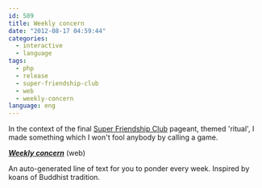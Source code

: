 ```yaml
---
id: 589
title: Weekly concern
date: "2012-08-17 04:59:44"
categories:
  - interactive
  - language
tags:
  - php
  - release
  - super-friendship-club
  - web
  - weekly-concern
language: eng
---
```


In the context of the final [Super Friendship Club](http://www.superfriendshipclub.com/) pageant, themed 'ritual', I made something which I won't fool anybody by calling a game.

[_**Weekly concern**_](//www.agj.cl/files/games/concern/) (web)

An auto-generated line of text for you to ponder every week. Inspired by koans of Buddhist tradition.
